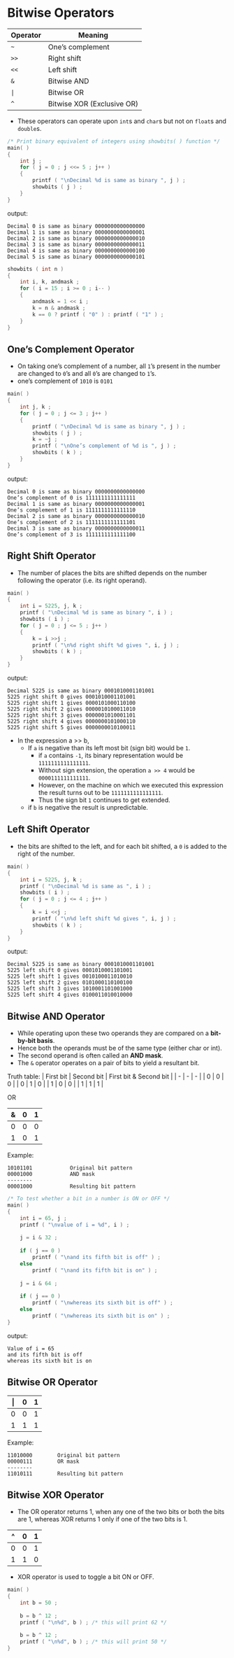 # Bitwise Operators

| Operator | Meaning |
| - | - |
| `~` | One’s complement |
| `>>` | Right shift |
| `<<` | Left shift |
| `&` | Bitwise AND |
| `\|` | Bitwise OR |
| `^` | Bitwise XOR (Exclusive OR) |

- These operators can operate upon `int`s and `char`s but not on `float`s and `double`s.

```c
/* Print binary equivalent of integers using showbits( ) function */
main( )
{
    int j ;
    for ( j = 0 ; j <<= 5 ; j++ )
    {
        printf ( "\nDecimal %d is same as binary ", j ) ;
        showbits ( j ) ;
    }
}
```

output:
```
Decimal 0 is same as binary 0000000000000000
Decimal 1 is same as binary 0000000000000001
Decimal 2 is same as binary 0000000000000010
Decimal 3 is same as binary 0000000000000011
Decimal 4 is same as binary 0000000000000100
Decimal 5 is same as binary 0000000000000101
```

```c
showbits ( int n )
{
    int i, k, andmask ;
    for ( i = 15 ; i >= 0 ; i-- )
    {
        andmask = 1 << i ;
        k = n & andmask ;
        k == 0 ? printf ( "0" ) : printf ( "1" ) ;
    }
}
```

## One’s Complement Operator

- On taking one’s complement of a number, all `1`’s present in the number are changed to `0`’s and all `0`’s are changed to `1`’s.
- one’s complement of `1010` is `0101`
```c
main( )
{
    int j, k ;
    for ( j = 0 ; j <= 3 ; j++ )
    {
        printf ( "\nDecimal %d is same as binary ", j ) ;
        showbits ( j ) ;
        k = ~j ;
        printf ( "\nOne’s complement of %d is ", j ) ;
        showbits ( k ) ;
    }
}
```

output:
```
Decimal 0 is same as binary 0000000000000000
One’s complement of 0 is 1111111111111111
Decimal 1 is same as binary 0000000000000001
One’s complement of 1 is 1111111111111110
Decimal 2 is same as binary 0000000000000010
One’s complement of 2 is 1111111111111101
Decimal 3 is same as binary 0000000000000011
One’s complement of 3 is 1111111111111100
```


## Right Shift Operator

- The number of places the bits are shifted depends on the number following the operator (i.e. its right operand).

```c
main( )
{
    int i = 5225, j, k ;
    printf ( "\nDecimal %d is same as binary ", i ) ;
    showbits ( i ) ;
    for ( j = 0 ; j <= 5 ; j++ )
    {
        k = i >>j ;
        printf ( "\n%d right shift %d gives ", i, j ) ;
        showbits ( k ) ;
    }
}
```

output:
```
Decimal 5225 is same as binary 0001010001101001
5225 right shift 0 gives 0001010001101001
5225 right shift 1 gives 0000101000110100
5225 right shift 2 gives 0000010100011010
5225 right shift 3 gives 0000001010001101
5225 right shift 4 gives 0000000101000110
5225 right shift 5 gives 0000000010100011
```

- In the expression a >> b, 
    - If `a` is negative than its left most bit (sign bit) would be `1`.
        - if `a` contains `-1`, its binary representation would be `1111111111111111`.
        - Without sign extension, the operation `a >> 4` would be `0000111111111111`.
        - However, on the machine on which we executed this expression the result turns out to be `1111111111111111`.
        - Thus the sign bit `1` continues to get extended.
    - if `b` is negative the result is unpredictable.

## Left Shift Operator
- the bits are shifted to the left, and for each bit shifted, a `0` is added to the right of the number.

```c
main( )
{
    int i = 5225, j, k ;
    printf ( "\nDecimal %d is same as ", i ) ;
    showbits ( i ) ;
    for ( j = 0 ; j <= 4 ; j++ )
    {
        k = i <<j ;
        printf ( "\n%d left shift %d gives ", i, j ) ;
        showbits ( k ) ;
    }
}
```

output:
```
Decimal 5225 is same as binary 0001010001101001
5225 left shift 0 gives 0001010001101001
5225 left shift 1 gives 0010100011010010
5225 left shift 2 gives 0101000110100100
5225 left shift 3 gives 1010001101001000
5225 left shift 4 gives 0100011010010000
```

## Bitwise AND Operator
- While operating upon these two operands they are compared on a **bit-by-bit basis**.
- Hence both the operands must be of the same type (either char or int).
- The second operand is often called an **AND mask**.
- The `&` operator operates on a pair of bits to yield a resultant bit.


Truth table:
| First bit | Second bit | First bit & Second bit |
| - | - | - |
| 0 | 0 | 0 |
| 0 | 1 | 0 |
| 1 | 0 | 0 |
| 1 | 1 | 1 |

OR

| & | 0 | 1 |
| - | - | - |
| 0 | 0 | 0 |
| 1 | 0 | 1 |

Example:
```
10101101            Original bit pattern
00001000            AND mask
--------
00001000            Resulting bit pattern
```

```c
/* To test whether a bit in a number is ON or OFF */
main( )
{
    int i = 65, j ;
    printf ( "\nvalue of i = %d", i ) ;
    
    j = i & 32 ;
    
    if ( j == 0 )
        printf ( "\nand its fifth bit is off" ) ;
    else
        printf ( "\nand its fifth bit is on" ) ;
    
    j = i & 64 ;
    
    if ( j == 0 )
        printf ( "\nwhereas its sixth bit is off" ) ;
    else
        printf ( "\nwhereas its sixth bit is on" ) ;
}
```

output:
```
Value of i = 65
and its fifth bit is off
whereas its sixth bit is on
```


## Bitwise OR Operator

| \| | 0 | 1 |
| - | - | - |
| 0 | 0 | 1 |
| 1 | 1 | 1 |

Example:
```
11010000        Original bit pattern
00000111        OR mask
--------
11010111        Resulting bit pattern
```

## Bitwise XOR Operator

- The OR operator returns 1, when any one of the two bits or both the bits are 1, whereas XOR returns 1 only if one of the two bits is 1.

| ^ | 0 | 1 |
| - | - | - |
| 0 | 0 | 1 |
| 1 | 1 | 0 |

- XOR operator is used to toggle a bit ON or OFF.

```c
main( )
{
    int b = 50 ;
    
    b = b ^ 12 ;
    printf ( "\n%d", b ) ; /* this will print 62 */
    
    b = b ^ 12 ;
    printf ( "\n%d", b ) ; /* this will print 50 */
}
```


